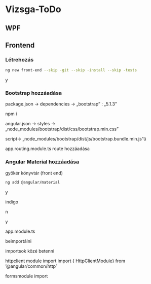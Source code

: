 # Vizsga-ToDo

## WPF


## Frontend
### Létrehozás
```bash
ng new front-end --skip -git --skip -install --skip -tests
```
y

### Bootstrap hozzáadása

package.json -> dependencies -> „bootstrap” : „5.1.3”

npm i

angular.json -> styles -> „node_modules/bootstrap/dist/css/bootstrap.min.css”

script-> „node_modules/bootstrap/dist/js/bootstrap.bundle.min.js”ű

<router-outlet><router-outlet/>
  
  
app.routing.module.ts route hozzáadása
  
### Angular Material hozzáadása
  
gyökér könyvtár (front end)
```bash
ng add @angular/material
```
y
  
indigo
  
n
  
y
  
app.module.ts
  
beimportálni
  
importsok közé betenni
  
httpclient module import import { HttpClientModule} from ’@angular/common/http’
  
formsmodule import
